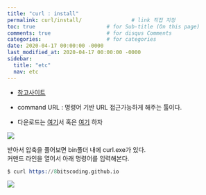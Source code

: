 ```yaml
---
title: "curl : install"
permalink: curl/install/                # link 직접 지정
toc: true                       # for Sub-title (On this page)
comments: true                  # for disqus Comments
categories:                     # for categories
date: 2020-04-17 00:00:00 -0000
last_modified_at: 2020-04-17 00:00:00 -0000
sidebar:
  title: "etc"
  nav: etc
---
```


* [참고사이트](https://m.blog.naver.com/javaking75/220776461230)

* command URL : 명령어 기반 URL 접근가능하게 해주는 툴이다.
* 다운로드는 [여기](https://curl.haxx.se/download.html)서 혹은 [여기](https://curl.haxx.se/windows/) 하자

![](/file/image/curl_image_01.png)

받아서 압축을 풀어보면 bin폴더 내에 curl.exe가 있다.<br>
커맨드 라인을 열어서 아래 명령어를 입력해본다.

```s
$ curl https://8bitscoding.github.io
```

![](/file/image/curl_image_02.png)